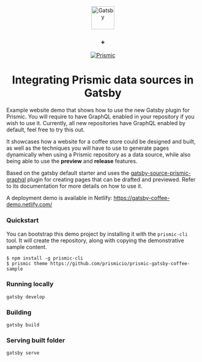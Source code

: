 
<div align="center">
  <a href="https://www.gatsbyjs.org">
    <img alt="Gatsby" src="https://www.gatsbyjs.org/monogram.svg" width="60" />
  </a>
  <h3><strong>+</strong></h3>
  <a href="https://prismic.io">
    <img alt="Prismic" src="https://prismic.io/...5295089/images/logo-dark.svg">
  </a>
</div>
<h1 align="center">
  Integrating Prismic data sources in Gatsby
</h1>

Example website demo that shows how to use the new Gatsby plugin for Prismic. You will require to have GraphQL enabled in your repository if you wish to use it. Currently, all new repositories have GraphQL enabled by default, feel free to try this out.

It showcases how a website for a coffee store could be designed and built, as well as the techniques you will have to use to generate pages dynamically when using a Prismic repository as a data source, while also being able to use the **preview** and **release** features.

Based on the gatsby default starter and uses the [gatsby-source-prismic-graphql](https://github.com/birkir/gatsby-source-prismic-graphql) plugin for creating pages that can be drafted and previewed. Refer to its documentation for more details on how to use it.

A deployment demo is available in Netlify: https://gatsby-coffee-demo.netlify.com/

### Quickstart
You can bootstrap this demo project by installing it with the `prismic-cli` tool. It will create the repository, along with copying the demonstrative sample content. 
```
$ npm install -g prismic-cli
$ prismic theme https://github.com/prismicio/prismic-gatsby-coffee-sample
```

### Running locally 
```
gatsby develop
```

### Building

```
gatsby build
```

### Serving built folder
```
gatsby serve
```
